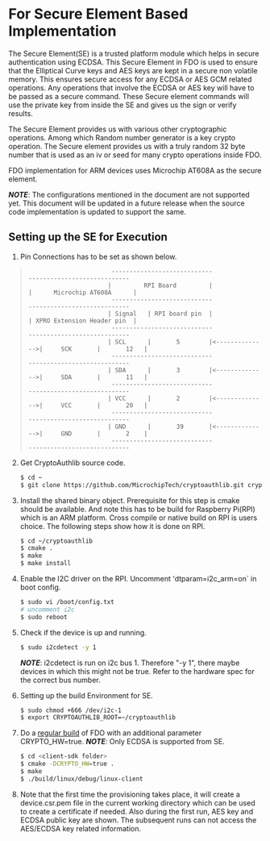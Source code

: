 # For Secure Element Based Implementation

The Secure Element(SE) is a trusted platform module which helps in secure
authentication using ECDSA. This Secure Element in FDO is used to ensure that
the Elliptical Curve keys and AES keys are kept in a secure non volatile
memory. This ensures secure access for any ECDSA or AES GCM related operations.
Any operations that involve the ECDSA or AES key will have to be passed as a
secure command. These Secure element commands will use the private key from
inside the SE and gives us the sign or verify results.

The Secure Element provides us with various other cryptographic operations.
Among which Random number generator is a key crypto operation. The Secure element provides us
with a truly random 32 byte number that is used as an iv or seed for many crypto operations inside FDO.

FDO implementation for ARM devices uses Microchip AT608A as the secure element.

***NOTE***: The configurations mentioned in the document are not supported yet. This document will be updated in a future release when the source code implementation is updated to support the same.

## Setting up the SE for Execution
1. Pin Connections has to be set as shown below.
>                            ----------------------------                 ----------------------------
>                           |         RPI Board         |                |      Microchip AT608A      |
>                            ----------------------------                 ----------------------------
>                           | Signal   | RPI board pin  |                | XPRO Extension Header pin  |
>                            ----------------------------                 ----------------------------
>                           | SCL      |       5        |<-------------->|     SCK       |       12   |
>                            ----------------------------                 ----------------------------
>                           | SDA      |       3        |<-------------->|     SDA       |       11   |
>                            ----------------------------                 ----------------------------
>                           | VCC      |       2        |<-------------->|     VCC       |       20   |
>                            ----------------------------                 ----------------------------
>                           | GND      |       39       |<-------------->|     GND       |       2    |
>                            ----------------------------                 ----------------------------

2. Get CryptoAuthlib source code.
   ``` bash
   $ cd ~
   $ git clone https://github.com/MicrochipTech/cryptoauthlib.git cryptoauthlib
   ```

3. Install the shared binary object. Prerequisite for this step is cmake should be available.
   And note this has to be build for Raspberry Pi(RPI) which is an ARM platform. Cross compile or native build
   on RPI is users choice. The following steps show how it is done on RPI.
   ``` bash
   $ cd ~/cryptoauthlib
   $ cmake .
   $ make
   $ make install
   ```

4. Enable the I2C driver on the RPI. Uncomment 'dtparam=i2c_arm=on` in boot config. 
   ```bash
   $ sudo vi /boot/config.txt
   # uncomment i2c
   $ sudo reboot
   ```

5. Check if the device is up and running.
   ```bash
   $ sudo i2cdetect -y 1
   ```
   ***NOTE***: i2cdetect is run on i2c bus 1. Therefore "-y 1", there maybe devices in which this
   might not be true. Refer to the hardware spec for the correct bus number.

6. Setting up the build Environment for SE.
   ``` bash
   $ sudo chmod +666 /dev/i2c-1
   $ export CRYPTOAUTHLIB_ROOT=~/cryptoauthlib
   ```

7. Do a [regular build](./linux.md) of FDO with an additional parameter CRYPTO_HW=true.
   ***NOTE***: Only ECDSA is supported from SE.
   ```bash
   $ cd <client-sdk folder>
   $ cmake -DCRYPTO_HW=true .
   $ make
   $ ./build/linux/debug/linux-client
   ```

8. Note that the first time the provisioning takes place, it will create a device.csr.pem file
   in the current working directory which can be used to create a certificate if needed.
   Also during the first run, AES key and ECDSA public key are shown. The subsequent runs can
   not access the AES/ECDSA key related information.
